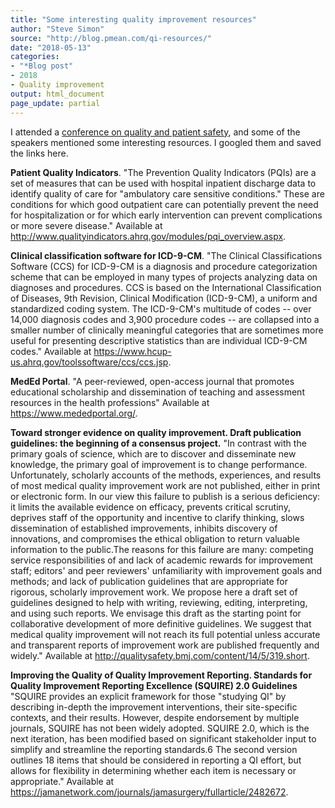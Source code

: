 ```yaml
---
title: "Some interesting quality improvement resources"
author: "Steve Simon"
source: "http://blog.pmean.com/qi-resources/"
date: "2018-05-13"
categories:
- "*Blog post"
- 2018
- Quality improvement
output: html_document
page_update: partial
---
```


I attended a [conference on quality and patient
safety](http://med.umkc.edu/research/qips/patient-safety-day/), and some
of the speakers mentioned some interesting resources. I googled them and
saved the links here.

<!---More--->

**Patient Quality Indicators**. "The Prevention Quality Indicators
(PQIs) are a set of measures that can be used with hospital inpatient
discharge data to identify quality of care for "ambulatory care
sensitive conditions." These are conditions for which good outpatient
care can potentially prevent the need for hospitalization or for which
early intervention can prevent complications or more severe disease."
Available at
<http://www.qualityindicators.ahrq.gov/modules/pqi_overview.aspx>.

**Clinical classification software for ICD-9-CM**. "The Clinical
Classifications Software (CCS) for ICD-9-CM is a diagnosis and procedure
categorization scheme that can be employed in many types of projects
analyzing data on diagnoses and procedures. CCS is based on the
International Classification of Diseases, 9th Revision, Clinical
Modification (ICD-9-CM), a uniform and standardized coding system. The
ICD-9-CM's multitude of codes -- over 14,000 diagnosis codes and 3,900
procedure codes -- are collapsed into a smaller number of clinically
meaningful categories that are sometimes more useful for presenting
descriptive statistics than are individual ICD-9-CM codes." Available at
<https://www.hcup-us.ahrq.gov/toolssoftware/ccs/ccs.jsp>.

**MedEd Portal**. "A peer-reviewed, open-access journal that promotes
educational scholarship and dissemination of teaching and assessment
resources in the health professions" Available at
<https://www.mededportal.org/>.

**Toward stronger evidence on quality improvement. Draft publication
guidelines: the beginning of a consensus project.** "In contrast with
the primary goals of science, which are to discover and disseminate new
knowledge, the primary goal of improvement is to change performance.
Unfortunately, scholarly accounts of the methods, experiences, and
results of most medical quality improvement work are not published,
either in print or electronic form. In our view this failure to publish
is a serious deficiency: it limits the available evidence on efficacy,
prevents critical scrutiny, deprives staff of the opportunity and
incentive to clarify thinking, slows dissemination of established
improvements, inhibits discovery of innovations, and compromises the
ethical obligation to return valuable information to the public.The
reasons for this failure are many: competing service responsibilities of
and lack of academic rewards for improvement staff; editors' and peer
reviewers' unfamiliarity with improvement goals and methods; and lack of
publication guidelines that are appropriate for rigorous, scholarly
improvement work. We propose here a draft set of guidelines designed to
help with writing, reviewing, editing, interpreting, and using such
reports. We envisage this draft as the starting point for collaborative
development of more definitive guidelines. We suggest that medical
quality improvement will not reach its full potential unless accurate
and transparent reports of improvement work are published frequently and
widely." Available at
<http://qualitysafety.bmj.com/content/14/5/319.short>.

**Improving the Quality of Quality Improvement Reporting. Standards for
Quality Improvement Reporting Excellence (SQUIRE) 2.0 Guidelines**
"SQUIRE provides an explicit framework for those "studying QI" by
describing in-depth the improvement interventions, their site-specific
contexts, and their results. However, despite endorsement by multiple
journals, SQUIRE has not been widely adopted. SQUIRE 2.0, which is the
next iteration, has been modified based on significant stakeholder input
to simplify and streamline the reporting standards.6 The second version
outlines 18 items that should be considered in reporting a QI effort,
but allows for flexibility in determining whether each item is necessary
or appropriate." Available at
<https://jamanetwork.com/journals/jamasurgery/fullarticle/2482672>.




